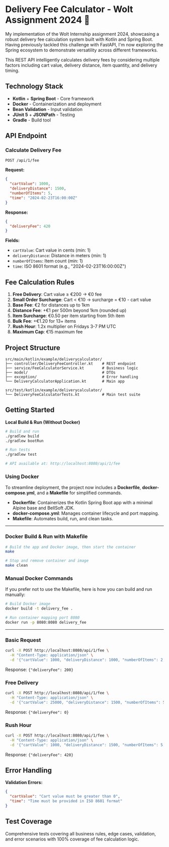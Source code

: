 # Delivery Fee Calculator - Wolt Assignment 2024 🚀

My implementation of the Wolt Internship assignment 2024, showcasing a robust delivery fee calculation system built with Kotlin and Spring Boot. Having previously tackled this challenge with FastAPI, I'm now exploring the Spring ecosystem to demonstrate versatility across different frameworks.

This REST API intelligently calculates delivery fees by considering multiple factors including cart value, delivery distance, item quantity, and delivery timing.

## Technology Stack

- **Kotlin** + **Spring Boot** - Core framework
- **Docker** - Containerization and deployment
- **Bean Validation** - Input validation
- **JUnit 5** + **JSONPath** - Testing
- **Gradle** - Build tool

## API Endpoint

### Calculate Delivery Fee

```http
POST /api/1/fee
```

**Request:**
```json
{
  "cartValue": 1000,
  "deliveryDistance": 1500,
  "numberOfItems": 5,
  "time": "2024-02-23T16:00:00Z"
}
```

**Response:**
```json
{
  "deliveryFee": 420
}
```

**Fields:**
- `cartValue`: Cart value in cents (min: 1)
- `deliveryDistance`: Distance in meters (min: 1) 
- `numberOfItems`: Item count (min: 1)
- `time`: ISO 8601 format (e.g., "2024-02-23T16:00:00Z")

## Fee Calculation Rules

1. **Free Delivery**: Cart value ≥ €200 → €0 fee
2. **Small Order Surcharge**: Cart < €10 → surcharge = €10 - cart value
3. **Base Fee**: €2 for distances up to 1km
4. **Distance Fee**: +€1 per 500m beyond 1km (rounded up)
5. **Item Surcharge**: €0.50 per item starting from 5th item
6. **Bulk Fee**: +€1.20 for 13+ items
7. **Rush Hour**: 1.2x multiplier on Fridays 3-7 PM UTC
8. **Maximum Cap**: €15 maximum fee

## Project Structure

```
src/main/kotlin/example/deliverycalculator/
├── controller/DeliveryFeeController.kt    # REST endpoint
├── service/FeeCalculatorService.kt        # Business logic
├── model/                                 # DTOs
├── exception/                             # Error handling
└── DeliveryCalculatorApplication.kt       # Main app

src/test/kotlin/example/deliverycalculator/
└── DeliveryFeeCalculatorTests.kt          # Main test suite
```

## Getting Started
**Local Build & Run (Without Docker)**

```bash
# Build and run
./gradlew build
./gradlew bootRun

# Run tests
./gradlew test

# API available at: http://localhost:8080/api/1/fee
```

### Using Docker

To streamline deployment, the project now includes a **Dockerfile**, **docker-compose.yml**, and a **Makefile** for simplified commands.

* **Dockerfile**: Containerizes the Kotlin Spring Boot app with a minimal Alpine base and BellSoft JDK.
* **docker-compose.yml**: Manages container lifecycle and port mapping.
* **Makefile**: Automates build, run, and clean tasks.

---

### Docker Build & Run with Makefile

```bash
# Build the app and Docker image, then start the container
make

# Stop and remove container and image
make clean
```

### Manual Docker Commands

If you prefer not to use the Makefile, here is how you can build and run manually:

```bash
# Build Docker image
docker build -t delivery_fee .

# Run container mapping port 8080
docker run -p 8080:8080 delivery_fee
```

---
### Basic Request
```bash
curl -X POST http://localhost:8080/api/1/fee \
  -H "Content-Type: application/json" \
  -d '{"cartValue": 1000, "deliveryDistance": 1000, "numberOfItems": 2, "time": "2024-02-21T14:40:00Z"}'
```
Response: `{"deliveryFee": 200}`

### Free Delivery
```bash
curl -X POST http://localhost:8080/api/1/fee \
  -H "Content-Type: application/json" \
  -d '{"cartValue": 25000, "deliveryDistance": 1500, "numberOfItems": 5, "time": "2024-02-21T14:40:00Z"}'
```
Response: `{"deliveryFee": 0}`

### Rush Hour
```bash
curl -X POST http://localhost:8080/api/1/fee \
  -H "Content-Type: application/json" \
  -d '{"cartValue": 1000, "deliveryDistance": 1500, "numberOfItems": 5, "time": "2024-02-23T16:00:00Z"}'
```
Response: `{"deliveryFee": 420}`

## Error Handling

**Validation Errors:**
```json
{
  "cartValue": "Cart value must be greater than 0",
  "time": "Time must be provided in ISO 8601 format"
}
```

## Test Coverage

Comprehensive tests covering all business rules, edge cases, validation, and error scenarios with 100% coverage of fee calculation logic.

